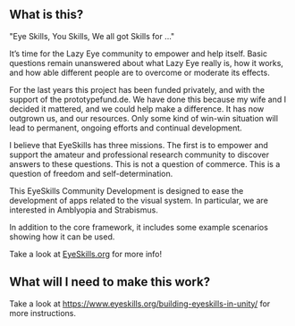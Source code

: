 ## What is this?

"Eye Skills, You Skills, We all got Skills for ..."

It’s time for the Lazy Eye community to empower and help itself.  Basic questions remain unanswered about what Lazy Eye really is, how it works, and how able different people are to overcome or moderate its effects.

For the last years this project has been funded privately, and with the support of the prototypefund.de. We have done this because my wife and I decided it mattered, and we could help make a difference. It has now outgrown us, and our resources. Only some kind of win-win situation will lead to permanent, ongoing efforts and continual development.  

I believe that EyeSkills has three missions. The first is to empower and support the amateur and professional research community to discover answers to these questions. This is not a question of commerce. This is a question of freedom and self-determination.  

This EyeSkills Community Development is designed to ease the development of apps related to the visual system. In particular, we are interested in Amblyopia and Strabismus.

In addition to the core framework, it includes some example scenarios showing how it can be used.

Take a look at [EyeSkills.org](www.eyeskills.org) for more info!

## What will I need to make this work?

Take a look at https://www.eyeskills.org/building-eyeskills-in-unity/ for more instructions.